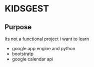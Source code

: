 KIDSGEST
=================

Purpose
------------
Its not a functional project i want to learn

* google app engine and python
* bootstratp
* google calendar api
